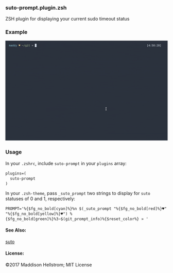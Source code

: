 ### suto-prompt.plugin.zsh

ZSH plugin for displaying your current sudo timeout status

### Example
![suto example](example.gif)

### Usage
In your `.zshrc`, include `suto-prompt` in your `plugins` array:

```shell
plugins=(
  suto-prompt
)
```

In your `.zsh-theme`, pass `_suto_prompt` two strings to display for `suto` statuses of 0 and 1, respectively:

```shell
PROMPT='%{$fg_no_bold[cyan]%}%n $(_suto_prompt "%{$fg_no_bold[red]%}♥" "%{$fg_no_bold[yellow]%}♥") %{$fg_no_bold[green]%}%3~$(git_prompt_info)%{$reset_color%} » '
```

#### See Also:
[suto](https://github.com/b0o/suto)

#### License:
&copy;2017 Maddison Hellstrom; MIT License
